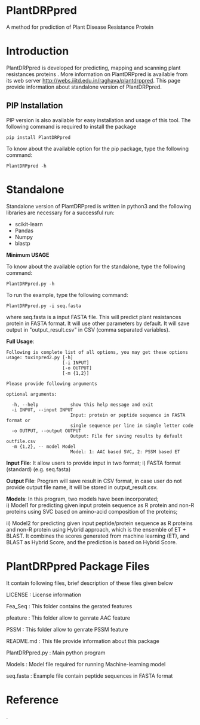 # PlantDRPpred
A method for prediction of Plant Disease Resistance Protein

# Introduction
PlantDRPpred is developed for predicting, mapping and scanning plant resistances proteins . More information on PlantDRPpred is available from its web server http://webs.iiitd.edu.in/raghava/plantdrppred. This page provide information about standalone version of PlantDRPpred.

## PIP Installation
PIP version is also available for easy installation and usage of this tool. The following command is required to install the package 
```
pip install PlantDRPpred
```
To know about the available option for the pip package, type the following command:
```
PlantDRPpred -h
```

# Standalone

Standalone version of PlantDRPpred is written in python3 and the following libraries are necessary for a successful run:

- scikit-learn
- Pandas
- Numpy
- blastp


**Minimum USAGE** 

To know about the available option for the standalone, type the following command:
```
PlantDRPpred.py -h
```
To run the example, type the following command:
```
PlantDRPpred.py -i seq.fasta

```
where seq.fasta is a input FASTA file. This will predict plant resistances protein in FASTA format. It will use other parameters by default. It will save output in "output_result.csv" in CSV (comma separated variables).

**Full Usage**: 
```
Following is complete list of all options, you may get these options
usage: toxinpred2.py [-h] 
                     [-i INPUT]
                     [-o OUTPUT]
                     [-m {1,2}] 
```
```
Please provide following arguments

optional arguments:

  -h, --help            show this help message and exit
  -i INPUT, --input INPUT
                        Input: protein or peptide sequence in FASTA format or
                        single sequence per line in single letter code
  -o OUTPUT, --output OUTPUT
                        Output: File for saving results by default outfile.csv
  -m {1,2}, -- model Model
                        Model: 1: AAC based SVC, 2: PSSM based ET

```

**Input File**: It allow users to provide input in two format; i) FASTA format (standard) (e.g. seq.fasta)  

**Output File**: Program will save result in CSV format, in case user do not provide output file name, it will be stored in output_result.csv.


**Models**: In this program, two models have been incorporated;  
  i) Model1 for predicting given input protein sequence as R protein and non-R proteins  using SVC based on amino-acid composition of the proteins; 

  ii) Model2 for predicting given input peptide/protein sequence as R proteins and non-R protein using Hybrid approach, which is the ensemble of ET + BLAST. It combines the scores generated from machine learning (ET), and BLAST as Hybrid Score, and the prediction is based on Hybrid Score.


PlantDRPpred Package Files
=======================
It contain following files, brief description of these files given below

LICENSE       	: License information

Fea_Seq : This folder contains the gerated features 

pfeature : This folder allow to genrate AAC feature 

PSSM : This folder allow to genrate PSSM feature 

README.md     	: This file provide information about this package

PlantDRPpred.py 	: Main python program 

Models        : Model file required for running Machine-learning model

seq.fasta	: Example file contain peptide sequences in FASTA format



# Reference
.</a>
